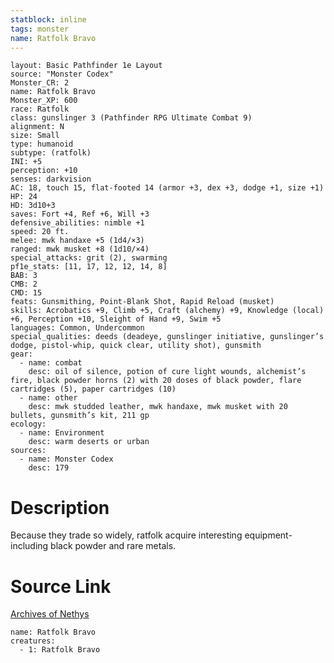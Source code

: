 ```yaml
---
statblock: inline
tags: monster
name: Ratfolk Bravo
---
```

```statblock
layout: Basic Pathfinder 1e Layout
source: "Monster Codex"
Monster_CR: 2
name: Ratfolk Bravo
Monster_XP: 600
race: Ratfolk
class: gunslinger 3 (Pathfinder RPG Ultimate Combat 9)
alignment: N
size: Small
type: humanoid
subtype: (ratfolk)
INI: +5
perception: +10
senses: darkvision
AC: 18, touch 15, flat-footed 14 (armor +3, dex +3, dodge +1, size +1)
HP: 24
HD: 3d10+3
saves: Fort +4, Ref +6, Will +3
defensive_abilities: nimble +1
speed: 20 ft.
melee: mwk handaxe +5 (1d4/×3)
ranged: mwk musket +8 (1d10/×4)
special_attacks: grit (2), swarming
pf1e_stats: [11, 17, 12, 12, 14, 8]
BAB: 3
CMB: 2
CMD: 15
feats: Gunsmithing, Point-Blank Shot, Rapid Reload (musket)
skills: Acrobatics +9, Climb +5, Craft (alchemy) +9, Knowledge (local) +6, Perception +10, Sleight of Hand +9, Swim +5
languages: Common, Undercommon
special_qualities: deeds (deadeye, gunslinger initiative, gunslinger’s dodge, pistol-whip, quick clear, utility shot), gunsmith
gear:
  - name: combat
    desc: oil of silence, potion of cure light wounds, alchemist’s fire, black powder horns (2) with 20 doses of black powder, flare cartridges (5), paper cartridges (10)
  - name: other
    desc: mwk studded leather, mwk handaxe, mwk musket with 20 bullets, gunsmith’s kit, 211 gp
ecology:
  - name: Environment
    desc: warm deserts or urban
sources:
  - name: Monster Codex
    desc: 179
```
# Description
Because they trade so widely, ratfolk acquire interesting equipment-including black powder and rare metals.
# Source Link
[Archives of Nethys](https://aonprd.com/MonsterDisplay.aspx?ItemName=Ratfolk%20Bravo)
```encounter-table
name: Ratfolk Bravo
creatures:
  - 1: Ratfolk Bravo
```
